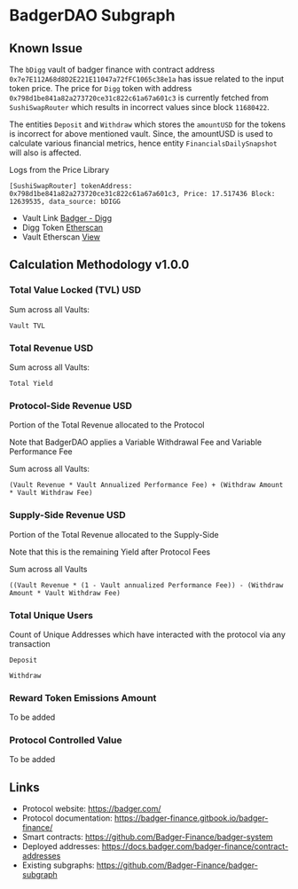 # BadgerDAO Subgraph

## Known Issue

The `bDigg` vault of badger finance with contract address `0x7e7E112A68d8D2E221E11047a72fFC1065c38e1a`
has issue related to the input token price. The price for `Digg` token with address `0x798d1be841a82a273720ce31c822c61a67a601c3`
is currently fetched from `SushiSwapRouter` which results in incorrect values since block `11680422`.

The entities `Deposit` and `Withdraw` which stores the `amountUSD` for the tokens is incorrect for
above mentioned vault. Since, the amountUSD is used to calculate various financial metrics, hence
entity `FinancialsDailySnapshot` will also is affected.

Logs from the Price Library

```
[SushiSwapRouter] tokenAddress: 0x798d1be841a82a273720ce31c822c61a67a601c3, Price: 17.517436 Block: 12639535, data_source: bDIGG
```

- Vault Link [Badger - Digg](https://app.badger.com/vault/badger-digg?chain=ethereum)
- Digg Token [Etherscan](https://etherscan.io/address/0x798D1bE841a82a273720CE31c822C61a67a601C3)
- Vault Etherscan [View](https://etherscan.io/address/0x7e7E112A68d8D2E221E11047a72fFC1065c38e1a)

## Calculation Methodology v1.0.0

### Total Value Locked (TVL) USD

Sum across all Vaults:

`Vault TVL`

### Total Revenue USD

Sum across all Vaults:

`Total Yield`

### Protocol-Side Revenue USD

Portion of the Total Revenue allocated to the Protocol

Note that BadgerDAO applies a Variable Withdrawal Fee and Variable Performance Fee

Sum across all Vaults:

`(Vault Revenue * Vault Annualized Performance Fee) + (Withdraw Amount * Vault Withdraw Fee)`

### Supply-Side Revenue USD

Portion of the Total Revenue allocated to the Supply-Side

Note that this is the remaining Yield after Protocol Fees

Sum across all Vaults

`((Vault Revenue * (1 - Vault annualized Performance Fee)) - (Withdraw Amount * Vault Withdraw Fee)`

### Total Unique Users

Count of Unique Addresses which have interacted with the protocol via any transaction

`Deposit`

`Withdraw`

### Reward Token Emissions Amount

To be added

### Protocol Controlled Value

To be added

## Links

- Protocol website: https://badger.com/
- Protocol documentation: https://badger-finance.gitbook.io/badger-finance/
- Smart contracts: https://github.com/Badger-Finance/badger-system
- Deployed addresses: https://docs.badger.com/badger-finance/contract-addresses
- Existing subgraphs: https://github.com/Badger-Finance/badger-subgraph
